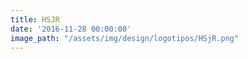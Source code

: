 ```yaml
---
title: HSJR
date: '2016-11-28 00:00:00'
image_path: "/assets/img/design/logotipos/HSjR.png"
---
```

